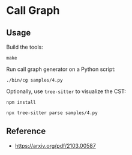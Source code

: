 # Call Graph

## Usage

Build the tools:

```shell
make
```

Run call graph generator on a Python script:

```shell
./bin/cg samples/4.py
```

Optionally, use `tree-sitter` to visualize the CST:

```shell
npm install
```

```shell
npx tree-sitter parse samples/4.py
```

## Reference

* https://arxiv.org/pdf/2103.00587
